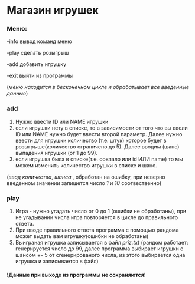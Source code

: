# Магазин игрушек

### Меню: 
-info вывод команд меню

-play сделать розыгрыш

-add добавить игрушку

-exit выйти из программы

(*меню находится в бесконечном цикле и обрабатывает все введенные данные*)

### add
1. Нужно ввести ID или NAME игрушки
2. если игрушки нету в списке, то в зависимости от того что вы ввели ID или NAME нужно будет ввести второй параметр. Далее нужно ввести для игрушки количество (т.е. штук) которое будет в розыгрыше(количество ограничено до 5). Далее вводим (шанс) выпадения игрушки (от 1 до 99).
3. если игрушка была в списке(т.е. совпало или id ИЛИ name) то мы можем изменить количество игрушки в списке и шанс.

(*ввод* _количества_, _шанса_ , обработан на ошибку, при неверно введенном значении запишется число _1_ и _10_ соотвественно)

### play
1. Игра - нужно угадать число от 0 до 1 (ошибки не обработаны), при не угадывании числа игра повторяется в цикле до правильного ответа.
2. При вводе правильного ответа программа с помощью рандома может выдать вам игрушку(ошибки не обработаны)
3. Выиграная игрушка записывается в файл *priz.txt*
(рандом работает:
генерируется число до 99, далее программа выбирает игрушки с шансом +- 5 от сгенерированого числа, из этого выбирается одна игрушка и записывается в файл)
#### !Данные при выходе из программы не сохраняются!
